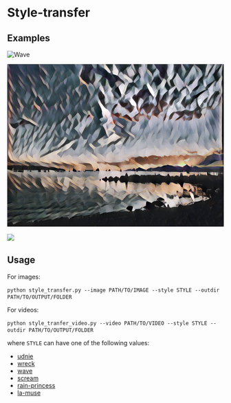 # Style-transfer

## Examples
![Wave](examples/wave.gif)

![Udnie sunset](examples/udnie_senset.jpg)

![](examples/sunset2.gif)

## Usage

For images:
```
python style_transfer.py --image PATH/TO/IMAGE --style STYLE --outdir PATH/TO/OUTPUT/FOLDER
```

For videos:
```
python style_tranfer_video.py --video PATH/TO/VIDEO --style STYLE --outdir PATH/TO/OUTPUT/FOLDER
```

where `STYLE` can have one of the following values:
- [udnie](https://www.google.com/url?sa=i&source=images&cd=&cad=rja&uact=8&ved=2ahUKEwih1uX1sMbgAhXWGDQIHW_CBaIQjRx6BAgBEAU&url=https%3A%2F%2Fen.wikipedia.org%2Fwiki%2FFile%3AFrancis_Picabia%2C_1913%2C_Udnie_(Young_American_Girl%2C_The_Dance)%2C_oil_on_canvas%2C_290_x_300_cm%2C_Mus%25C3%25A9e_National_d%25E2%2580%2599Art_Moderne%2C_Centre_Georges_Pompidou%2C_Paris..jpg&psig=AOvVaw2SO_0QZKYmgnOu_ISus3T4&ust=1550617083551915)
- [wreck](https://images.fineartamerica.com/images-medium-large-5/the-wreck-of-the-amsterdam-flemish-school.jpg)
- [wave](https://upload.wikimedia.org/wikipedia/commons/a/a5/Tsunami_by_hokusai_19th_century.jpg)
- [scream](https://www.1st-art-gallery.com/frame-preview/16889591.jpg?sku=Unframed&thumb=0&huge=0)
- [rain-princess](https://afremov.com/images/product/RAIN-PRINCESS.jpg)
- [la-muse](https://www.google.com/url?sa=i&source=images&cd=&cad=rja&uact=8&ved=2ahUKEwiv2ba0scbgAhWZFzQIHeD4DuoQjRx6BAgBEAU&url=https%3A%2F%2Fwww.flickr.com%2Fphotos%2Fpeter_withers%2F24516172651&psig=AOvVaw1ysK2ZsSwt_FMVP6hKWxU5&ust=1550617214323763)

